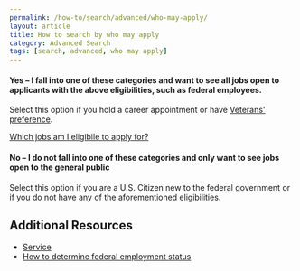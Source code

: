 ```yaml
---
permalink: /how-to/search/advanced/who-may-apply/
layout: article
title: How to search by who may apply
category: Advanced Search
tags: [search, advanced, who may apply]
---
```


#### Yes – I fall into one of these categories and want to see all jobs open to applicants with the above eligibilities, such as federal employees.

Select this option if you hold a career appointment or have [Veterans' preference](working-in-government/unique-hiring-paths/veterans/preference/).

[Which jobs am I eligibile to apply for?](/faq/application/eligibility/)

#### No – I do not fall into one of these categories and only want to see jobs open to the general public

Select this option if you are a U.S. Citizen new to the federal government or if you do not have any of the aforementioned eligibilities.


## Additional Resources

* [Service](/working-in-government/service/)
* [How to determine federal employment status](/how-to/account/profile/eligibility/federal-employment-status/)
